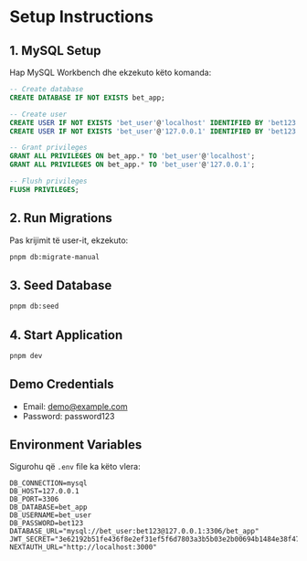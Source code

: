 # Setup Instructions

## 1. MySQL Setup

Hap MySQL Workbench dhe ekzekuto këto komanda:

```sql
-- Create database
CREATE DATABASE IF NOT EXISTS bet_app;

-- Create user
CREATE USER IF NOT EXISTS 'bet_user'@'localhost' IDENTIFIED BY 'bet123';
CREATE USER IF NOT EXISTS 'bet_user'@'127.0.0.1' IDENTIFIED BY 'bet123';

-- Grant privileges
GRANT ALL PRIVILEGES ON bet_app.* TO 'bet_user'@'localhost';
GRANT ALL PRIVILEGES ON bet_app.* TO 'bet_user'@'127.0.0.1';

-- Flush privileges
FLUSH PRIVILEGES;
```

## 2. Run Migrations

Pas krijimit të user-it, ekzekuto:

```bash
pnpm db:migrate-manual
```

## 3. Seed Database

```bash
pnpm db:seed
```

## 4. Start Application

```bash
pnpm dev
```

## Demo Credentials

- Email: demo@example.com
- Password: password123

## Environment Variables

Sigurohu që `.env` file ka këto vlera:

```env
DB_CONNECTION=mysql
DB_HOST=127.0.0.1
DB_PORT=3306
DB_DATABASE=bet_app
DB_USERNAME=bet_user
DB_PASSWORD=bet123
DATABASE_URL="mysql://bet_user:bet123@127.0.0.1:3306/bet_app"
JWT_SECRET="3e62192b51fe436f8e2ef31ef5f6d7803a3b5b03e2b00694b1484e38f47c46e0400d425df7f76060785b7172bdcb1409f4c5195ba0c3299df0a7b9fd9882f19a"
NEXTAUTH_URL="http://localhost:3000"
```